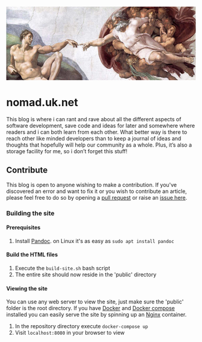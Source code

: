 ![](/public/pages/images/contribute-banner.jpg)

# nomad.uk.net

This blog is where i can rant and rave about all the different aspects of software development, save code and ideas for later and somewhere where readers and i can both learn from each other. What better way is there to reach other like minded developers than to keep a journal of ideas and thoughts that hopefully will help our community as a whole. Plus, it’s also a storage facility for me, so i don’t forget this stuff!

## Contribute

This blog is open to anyone wishing to make a contribution. If you've discovered an error and want to fix it or you wish to contribute an article, please feel free to do so by opening a [pull request](https://help.github.com/articles/creating-a-pull-request/) or raise an [issue here](https://github.com/nomad-software/blog/issues).

### Building the site

#### Prerequisites

1. Install [Pandoc](https://pandoc.org/). on Linux it's as easy as `sudo apt install pandoc`

#### Build the HTML files

1. Execute the `build-site.sh` bash script
2. The entire site should now reside in the 'public' directory

#### Viewing the site

You can use any web server to view the site, just make sure the 'public' folder is the root directory. If you have [Docker](https://www.docker.com/) and [Docker compose](https://docs.docker.com/compose/) installed you can easily serve the site by spinning up an [Nginx](https://www.nginx.com) container.

1. In the repository directory execute `docker-compose up`
2. Visit `localhost:8080` in your browser to view
